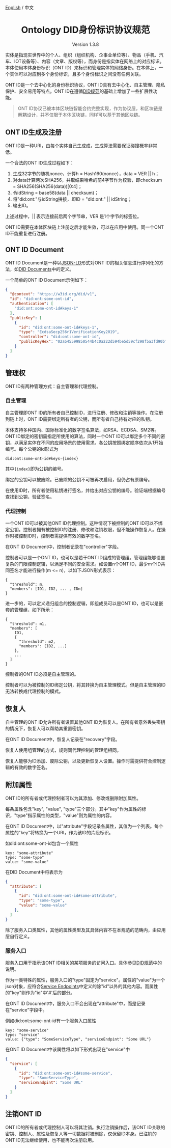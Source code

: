 [English](../en/ONTID_protocol_spec.md) / 中文

<h1 align="center">Ontology DID身份标识协议规范 </h1>
<p align="center" class="version">Version 1.3.8 </p>


实体是指现实世界中的个人、组织（组织机构、企事业单位等）、物品（手机、汽车、IOT设备等）、内容（文章、版权等），而身份是指实体在网络上的对应标识。本体使用本体⾝份标识（ONT ID）来标识和管理实体的网络身份。在本体上，⼀个实体可以对应到多个身份标识，且多个身份标识之间没有任何关联。

ONT ID是⼀个去中心化的身份标识协议，ONT ID具有去中心化、自主管理、隐私保护、安全易用等特点。ONT ID在遵循[DID规范](https://www.w3.org/TR/did-core/)的基础上增加了一些扩展性功能。

> ONT ID协议已被本体区块链智能合约完整实现，作为协议层，和区块链是解耦设计，并不仅限于本体区块链，同样可以基于其他区块链。


## ONT ID生成及注册

ONT ID是一种URI，由每个实体自己生成成，生成算法需要保证碰撞概率非常低。

一个合法的ONT ID生成过程如下：

1. 生成32字节的随机nonce，计算h = Hash160(nonce），data = VER || h；
2. 对data计算两次SHA256，并取结果哈希的前4字节作为校验，即checksum = SHA256(SHA256(data))[0:4]；
3. 令idString = base58(data || checksum)；
4. 将"did:ont:"与idString拼接，即ID = "did:ont:" || idString；
5. 输出ID。

上述过程中，|| 表示连接前后两个字节串，VER 是1个字节的标签位。

ONT ID需要在本体区块链上注册之后才能生效，可以在应用中使用。同一个ONT ID不能重复进行注册。

## ONT ID Document

ONT ID Document是一种以[JSON-LD](https://www.w3.org/TR/json-ld/)形式对ONT ID的相关信息进行序列化的方法，如[DID Documents](https://www.w3.org/TR/did-core/#did-documents)中的定义。

一个简单的ONT ID Document示例如下：

```json
{
  "@context": "https://w3id.org/did/v1",
  "id": "did:ont:some-ont-id",
  "authentication": [
    "did:ont:some-ont-id#keys-1"
  ],
  "publicKey": [
    {
      "id": "did:ont:some-ont-id#keys-1",
      "type": "EcdsaSecp256r1VerificationKey2019",
      "controller": "did:ont:some-ont-id",
      "publicKeyHex": "02a545599850544b4c0a222d594be5d59cf298f5a3fd90bff1c8caa095205901f2"
    }
  ]
}
```


## 管理权

ONT ID有两种管理方式：自主管理和代理控制。

### 自主管理

自主管理即ONT ID的所有者自己控制ID，进行注册、修改和注销等操作。在注册到链上时，ONT ID需要绑定所有者的公钥，而所有者自己持有对应的私钥。

本体支持多种国内、国际标准化的数字签名算法，如RSA、ECDSA、SM2等。ONT ID绑定的密钥需指定所使用的算法，同时一个ONT ID可以绑定多个不同的密钥，以满足实体在不同的应用场景的使用需求。各公钥按照绑定顺序依次从1开始编号。每个公钥的id形式为

```
did:ont:some-ont-id#keys-{index}
```

其中`{index}`即为公钥的编号。

绑定的公钥可以被废除。已废除的公钥不可被再次启用，但仍占有原编号。

在使用ID时，所有者使用私钥进行签名，并给出对应公钥的编号。验证端根据编号查找到公钥，验证签名。

### 代理控制

一个ONT ID可以被其他ONT ID代理控制。这种情况下被控制的ONT ID可以不绑定公钥。控制者拥有被控制ID的注册、修改和注销权限，但不能操作恢复人。在操作时被控制ID时，控制者需提供有效的数字签名。

在ONT ID Document中，控制者记录在"controller"字段。

控制者可以是一个ONT ID，也可以是若干ONT ID组成的管理组。管理组能够设置复杂的门限控制逻辑，以满足不同的安全需求。如设置n个ONT ID，最少m个ID共同签名才能进行操作(m <= n)，以如下JSON形式表示：

```
{
  "threshold": m,
  "members": [ID1, ID2, ... , IDn]
}
```

进一步的，可以定义递归组合的控制逻辑，即组成员可以是ONT ID，也可以是嵌套的管理组，如下所示：


```
{
  "threshold": m1,
  "members": [
    ID1,
    {
      "threshold": m2,
      "members": [ID2, ...]
    },
    ...
  ]
}
```

控制者的ONT ID必须是自主管理的。

控制者可以为被控制的ID绑定公钥，将其转换为自主管理模式。但是自主管理的ID无法转换成代理控制的模式。

## 恢复人

自主管理的ONT ID允许所有者设置其他ONT ID为恢复人。在所有者意外丢失密钥的情况下，恢复人可以帮助其重置密钥。

在ONT ID Document中，恢复人记录在"recovery"字段。

恢复人使用组管理的方式，规则同代理控制的管理组相同。

恢复人能够为ID添加、废除公钥，以及更新恢复人设置。操作时需提供符合控制逻辑的有效的数字签名。

## 附加属性

ONT ID的所有者或代理控制者可以为其添加、修改或删除附加属性。

每条属性包含"key", "value", "type"三个部分。其中"key"作为属性的标识，"type"指示属性的类型，"value"则为属性的内容。

在ONT ID Document中，以"attribute"字段记录各属性，其值为一个列表。每个属性的"key"将转换为一个URI，作为该ID的片段标识。

如did:ont:some-ont-id包含一个属性

```
key: "some-attribute"
type: "some-type"
value: "some-value"
```

在DID Document中将表示为

```json
{
  "attribute": [
    {
      "id": "did:ont:some-ont-id#some-attribute",
      "type": "some-type",
      "value": "some-value"
    },
  ]
}
```

除了服务入口类属性，其他的属性类型及其具体内容不在本规范的范畴内，由应用层自行定义。

### 服务入口

服务入口用于指示该ONT ID相关的某项服务的访问入口。具体参见[DID规范](https://www.w3.org/TR/did-core/#services)中的说明。

作为一类特殊的属性，服务入口的"type"固定为"service"。属性的"value"为一个json对象，应符合[Service Endpoints](https://www.w3.org/TR/did-core/#service-endpoints)中定义的除"id"以外的其他内容。而属性的"key"则作为"id"中'#'后的部分。

在ONT ID Document中，服务入口不会出现在"attribute"中，而是记录在"service"字段中。

例如did:ont:some-ont-id有一个服务入口属性

```
key: "some-service"
type: "service"
value: {"type": "SomeServiceType", "serviceEndpint": "Some URL"}
```

在ONT ID Document中该属性将以如下形式出现在"service"中

```json
{
  "service": [
    {
      "id": "did:ont:some-ont-id#some-service",
      "type": "SomeServiceType",
      "serviceEndpint": "Some URL"
    }
  ]
}
```

## 注销ONT ID

ONT ID的所有者或代理控制人可以将其注销。执行注销操作后，该ONT ID关联的密钥、控制人、属性及恢复人等一切数据将被删除，仅保留ID本身。已注销的ONT ID无法继续使用，也不能再次注册启用。




